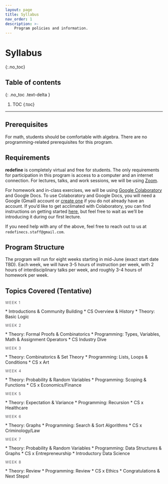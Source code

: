 ```yaml
---
layout: page
title: Syllabus
nav_order: 1
description: >-
    Program policies and information.
---
```


# Syllabus
{:.no_toc}

## Table of contents
{: .no_toc .text-delta }

1. TOC
{:toc}

---

## Prerequisites
For math, students should be comfortable with algebra. There are no programming-related prerequisites for this program.
## Requirements
**redefine** is completely virtual and free for students. The only requirements for participation in this program is access to a computer and an internet connection.
For lectures, talks, and work sessions, we will be using [Zoom](https://zoom.us/).

For homework and in-class exercises, we will be using [Google Colaboratory](https://colab.research.google.com)  and Google Docs. To use Colaboratory and Google Docs, you will need a Google (Gmail) account or [create one](https://support.google.com/accounts/answer/27441?hl=en) if you do not already have an account. If you’d like to get acclimated with Colaboratory, you can find instructions on getting started [here](https://colab.research.google.com/notebooks/intro.ipynb), but feel free to wait as we’ll be introducing it during our first lecture.

If you need help with any of the above, feel free to reach out to us at `redefinecs.staff@gmail.com`.

## Program Structure

The program will run for eight weeks starting in mid-June (exact start date TBD). Each week, we will have 3-5 hours of instruction per week, with 2 hours of interdisciplinary talks per week, and roughly 3-4 hours of homework per week.

## Topics Covered (Tentative)

<p style="font-size: 12px;text-transform: uppercase;font-weight: 300;letter-spacing: 0.1em;color: #27262b;"> Week 1 </p>
* Introductions & Community Building
* CS Overview & History
* Theory: Basic Logic

<p style="font-size: 12px;text-transform: uppercase;font-weight: 300;letter-spacing: 0.1em;color: #27262b;"> Week 2 </p>
* Theory: Formal Proofs & Combinatorics
* Programming: Types, Variables, Math & Assignment Operators
* CS Industry Dive

<p style="font-size: 12px;text-transform: uppercase;font-weight: 300;letter-spacing: 0.1em;color: #27262b;"> Week 3 </p>
* Theory: Combinatorics & Set Theory
* Programming: Lists, Loops & Conditions
* CS x Art

<p style="font-size: 12px;text-transform: uppercase;font-weight: 300;letter-spacing: 0.1em;color: #27262b;"> Week 4 </p>
* Theory: Probability & Random Variables
* Programming: Scoping & Functions
* CS x Economics/Finance

<p style="font-size: 12px;text-transform: uppercase;font-weight: 300;letter-spacing: 0.1em;color: #27262b;"> Week 5 </p>
* Theory: Expectation & Variance
* Programming: Recursion
* CS x Healthcare

<p style="font-size: 12px;text-transform: uppercase;font-weight: 300;letter-spacing: 0.1em;color: #27262b;"> Week 6 </p>
* Theory: Graphs
* Programming: Search & Sort Algorithms
* CS x Criminology/Law

<p style="font-size: 12px;text-transform: uppercase;font-weight: 300;letter-spacing: 0.1em;color: #27262b;"> Week 7 </p>
* Theory: Probability & Random Variables
* Programming: Data Structures & Graphs
* CS x Entrepreneurship
* Introductory Data Science

<p style="font-size: 12px;text-transform: uppercase;font-weight: 300;letter-spacing: 0.1em;color: #27262b;"> Week 8 </p>
* Theory: Review
* Programming: Review
* CS x Ethics
* Congratulations & Next Steps!
